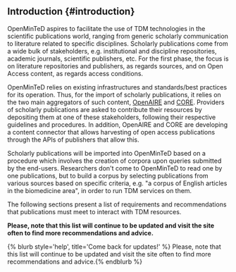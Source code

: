 ## Introduction {#introduction}

OpenMinTeD aspires to facilitate the use of TDM technologies in the scientific publications world, ranging from generic scholarly communication to literature related to specific disciplines. Scholarly publications come from a wide bulk of stakeholders, e.g. institutional and discipline repositories, academic journals, scientific publishers, etc. For the first phase, the focus is on literature repositories and publishers, as regards sources, and on Open Access content, as regards access conditions.

OpenMinTeD relies on existing infrastructures and standards/best practices for its operation. Thus, for the import of scholarly publications, it relies on the two main aggregators of such content, [OpenAIRE](/www.openaire.eu) and [CORE](/core.ac.uk). Providers of scholarly publications are asked to contribute their resources by depositing them at one of these stakeholders, following their respective guidelines and procedures. In addition, OpenAIRE and CORE are developing a content connector that allows harvesting of open access publications through the APIs of publishers that allow this.

Scholarly publications will be imported into OpenMinTeD based on a procedure which involves the creation of corpora upon queries submitted by the end-users. Researchers don&#039;t come to OpenMinTeD to read one by one publications, but to build a corpus by selecting publications from various sources based on specific criteria, e.g. &quot;a corpus of English articles in the biomedicine area&quot;, in order to run TDM services on them.

The following sections present a list of requirements and recommendations that publications must meet to interact with TDM resources. 

**Please, note that this list will continue to be updated and visit the site often to find more recommendations and advice.**

{% blurb style='help', title='Come back for updates!' %}
Please, note that this list will continue to be updated and visit the site often to find more recommendations and advice.{% endblurb %}